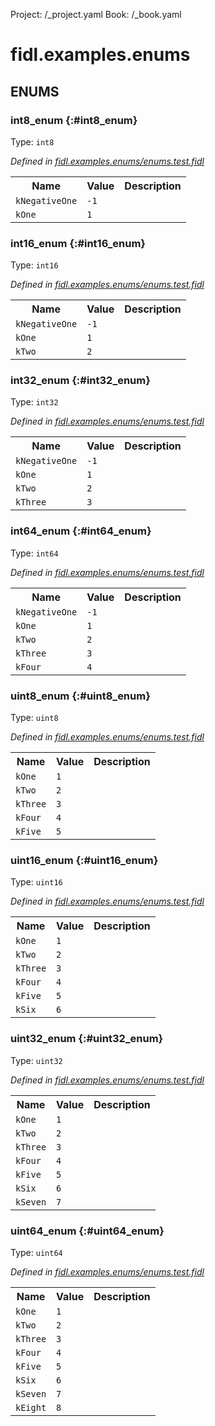 Project: /_project.yaml
Book: /_book.yaml

# fidl.examples.enums






## **ENUMS**

### int8_enum {:#int8_enum}
Type: <code>int8</code>

*Defined in [fidl.examples.enums/enums.test.fidl](https://fuchsia.googlesource.com/fuchsia/+/master/zircon/tools/fidl/examples/enums.test.fidl#7)*



<table>
    <tr><th>Name</th><th>Value</th><th>Description</th></tr><tr>
            <td><code>kNegativeOne</code></td>
            <td><code>-1</code></td>
            <td></td>
        </tr><tr>
            <td><code>kOne</code></td>
            <td><code>1</code></td>
            <td></td>
        </tr></table>

### int16_enum {:#int16_enum}
Type: <code>int16</code>

*Defined in [fidl.examples.enums/enums.test.fidl](https://fuchsia.googlesource.com/fuchsia/+/master/zircon/tools/fidl/examples/enums.test.fidl#12)*



<table>
    <tr><th>Name</th><th>Value</th><th>Description</th></tr><tr>
            <td><code>kNegativeOne</code></td>
            <td><code>-1</code></td>
            <td></td>
        </tr><tr>
            <td><code>kOne</code></td>
            <td><code>1</code></td>
            <td></td>
        </tr><tr>
            <td><code>kTwo</code></td>
            <td><code>2</code></td>
            <td></td>
        </tr></table>

### int32_enum {:#int32_enum}
Type: <code>int32</code>

*Defined in [fidl.examples.enums/enums.test.fidl](https://fuchsia.googlesource.com/fuchsia/+/master/zircon/tools/fidl/examples/enums.test.fidl#18)*



<table>
    <tr><th>Name</th><th>Value</th><th>Description</th></tr><tr>
            <td><code>kNegativeOne</code></td>
            <td><code>-1</code></td>
            <td></td>
        </tr><tr>
            <td><code>kOne</code></td>
            <td><code>1</code></td>
            <td></td>
        </tr><tr>
            <td><code>kTwo</code></td>
            <td><code>2</code></td>
            <td></td>
        </tr><tr>
            <td><code>kThree</code></td>
            <td><code>3</code></td>
            <td></td>
        </tr></table>

### int64_enum {:#int64_enum}
Type: <code>int64</code>

*Defined in [fidl.examples.enums/enums.test.fidl](https://fuchsia.googlesource.com/fuchsia/+/master/zircon/tools/fidl/examples/enums.test.fidl#25)*



<table>
    <tr><th>Name</th><th>Value</th><th>Description</th></tr><tr>
            <td><code>kNegativeOne</code></td>
            <td><code>-1</code></td>
            <td></td>
        </tr><tr>
            <td><code>kOne</code></td>
            <td><code>1</code></td>
            <td></td>
        </tr><tr>
            <td><code>kTwo</code></td>
            <td><code>2</code></td>
            <td></td>
        </tr><tr>
            <td><code>kThree</code></td>
            <td><code>3</code></td>
            <td></td>
        </tr><tr>
            <td><code>kFour</code></td>
            <td><code>4</code></td>
            <td></td>
        </tr></table>

### uint8_enum {:#uint8_enum}
Type: <code>uint8</code>

*Defined in [fidl.examples.enums/enums.test.fidl](https://fuchsia.googlesource.com/fuchsia/+/master/zircon/tools/fidl/examples/enums.test.fidl#33)*



<table>
    <tr><th>Name</th><th>Value</th><th>Description</th></tr><tr>
            <td><code>kOne</code></td>
            <td><code>1</code></td>
            <td></td>
        </tr><tr>
            <td><code>kTwo</code></td>
            <td><code>2</code></td>
            <td></td>
        </tr><tr>
            <td><code>kThree</code></td>
            <td><code>3</code></td>
            <td></td>
        </tr><tr>
            <td><code>kFour</code></td>
            <td><code>4</code></td>
            <td></td>
        </tr><tr>
            <td><code>kFive</code></td>
            <td><code>5</code></td>
            <td></td>
        </tr></table>

### uint16_enum {:#uint16_enum}
Type: <code>uint16</code>

*Defined in [fidl.examples.enums/enums.test.fidl](https://fuchsia.googlesource.com/fuchsia/+/master/zircon/tools/fidl/examples/enums.test.fidl#41)*



<table>
    <tr><th>Name</th><th>Value</th><th>Description</th></tr><tr>
            <td><code>kOne</code></td>
            <td><code>1</code></td>
            <td></td>
        </tr><tr>
            <td><code>kTwo</code></td>
            <td><code>2</code></td>
            <td></td>
        </tr><tr>
            <td><code>kThree</code></td>
            <td><code>3</code></td>
            <td></td>
        </tr><tr>
            <td><code>kFour</code></td>
            <td><code>4</code></td>
            <td></td>
        </tr><tr>
            <td><code>kFive</code></td>
            <td><code>5</code></td>
            <td></td>
        </tr><tr>
            <td><code>kSix</code></td>
            <td><code>6</code></td>
            <td></td>
        </tr></table>

### uint32_enum {:#uint32_enum}
Type: <code>uint32</code>

*Defined in [fidl.examples.enums/enums.test.fidl](https://fuchsia.googlesource.com/fuchsia/+/master/zircon/tools/fidl/examples/enums.test.fidl#50)*



<table>
    <tr><th>Name</th><th>Value</th><th>Description</th></tr><tr>
            <td><code>kOne</code></td>
            <td><code>1</code></td>
            <td></td>
        </tr><tr>
            <td><code>kTwo</code></td>
            <td><code>2</code></td>
            <td></td>
        </tr><tr>
            <td><code>kThree</code></td>
            <td><code>3</code></td>
            <td></td>
        </tr><tr>
            <td><code>kFour</code></td>
            <td><code>4</code></td>
            <td></td>
        </tr><tr>
            <td><code>kFive</code></td>
            <td><code>5</code></td>
            <td></td>
        </tr><tr>
            <td><code>kSix</code></td>
            <td><code>6</code></td>
            <td></td>
        </tr><tr>
            <td><code>kSeven</code></td>
            <td><code>7</code></td>
            <td></td>
        </tr></table>

### uint64_enum {:#uint64_enum}
Type: <code>uint64</code>

*Defined in [fidl.examples.enums/enums.test.fidl](https://fuchsia.googlesource.com/fuchsia/+/master/zircon/tools/fidl/examples/enums.test.fidl#60)*



<table>
    <tr><th>Name</th><th>Value</th><th>Description</th></tr><tr>
            <td><code>kOne</code></td>
            <td><code>1</code></td>
            <td></td>
        </tr><tr>
            <td><code>kTwo</code></td>
            <td><code>2</code></td>
            <td></td>
        </tr><tr>
            <td><code>kThree</code></td>
            <td><code>3</code></td>
            <td></td>
        </tr><tr>
            <td><code>kFour</code></td>
            <td><code>4</code></td>
            <td></td>
        </tr><tr>
            <td><code>kFive</code></td>
            <td><code>5</code></td>
            <td></td>
        </tr><tr>
            <td><code>kSix</code></td>
            <td><code>6</code></td>
            <td></td>
        </tr><tr>
            <td><code>kSeven</code></td>
            <td><code>7</code></td>
            <td></td>
        </tr><tr>
            <td><code>kEight</code></td>
            <td><code>8</code></td>
            <td></td>
        </tr></table>











